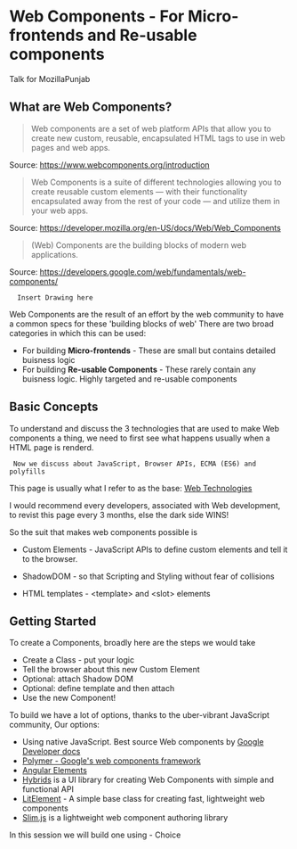 # Web Components - For Micro-frontends and Re-usable components
Talk for MozillaPunjab

## What are Web Components?
> Web components are a set of web platform APIs that allow you to create new custom, reusable, encapsulated HTML tags to use in web pages and web apps. 

Source: https://www.webcomponents.org/introduction


> Web Components is a suite of different technologies allowing you to create reusable custom elements — with their functionality encapsulated away from the rest of your code — and utilize them in your web apps.

Source: https://developer.mozilla.org/en-US/docs/Web/Web_Components

> (Web) Components are the building blocks of modern web applications.

Source: https://developers.google.com/web/fundamentals/web-components/

```
  Insert Drawing here 
```
  

Web Components are the result of an effort by the web community to have a common specs for these 'building blocks of web'
There are two broad categories in which this can be used:
* For building __Micro-frontends__ - These are small but contains detailed buisness logic
* For building __Re-usable Components__ - These rarely contain any buisness logic. Highly targeted and re-usable components


## Basic Concepts
To understand and discuss the 3 technologies that are used to make Web components a thing, we need to first see what happens usually when a HTML page is renderd.

```
 Now we discuss about JavaScript, Browser APIs, ECMA (ES6) and polyfills
 ```
 

This page is usually what I refer to as the base: [Web Technologies](https://developer.mozilla.org/en-US/docs/Web)

I would recommend every developers, associated with Web development, to revist this page every 3 months, else the dark side WINS!


So the suit that makes web components possible is
* Custom Elements - JavaScript APIs to define custom elements and tell it to the browser.

* ShadowDOM - so that Scripting and Styling without fear of collisions

* HTML templates - \<template\> and \<slot\> elements


## Getting Started
To create a Components, broadly here are the steps we would take
* Create a Class - put your logic
* Tell the browser about this new Custom Element 
* Optional: attach Shadow DOM
* Optional: define template and then attach
* Use the new Component!


To build we have a lot of options, thanks to the uber-vibrant JavaScript community,
Our options:
* Using native JavaScript. Best source Web components by [Google Developer docs](https://developers.google.com/web/fundamentals/web-components/)
* [Polymer - Google's web components framework](https://www.polymer-project.org/) 
* [Angular Elements](https://angular.io/guide/elements)
* [Hybrids](https://github.com/hybridsjs/hybrids) is a UI library for creating Web Components with simple and functional API 
* [LitElement](https://lit-element.polymer-project.org/) - A simple base class for creating fast, lightweight web components
* [Slim.js](http://slimjs.com/#/getting-started) is a lightweight web component authoring library


In this session we will build one using - Choice